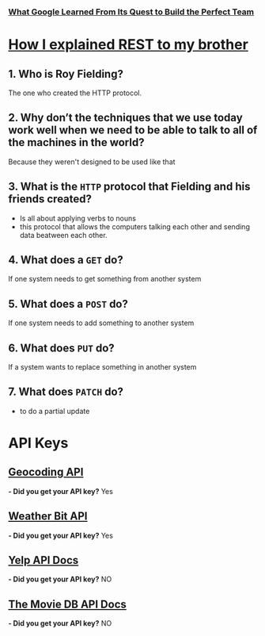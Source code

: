 ### [What Google Learned From Its Quest to Build the Perfect Team](https://www.nytimes.com/2016/02/28/magazine/what-google-learned-from-its-quest-to-build-the-perfect-team.html)


# [How I explained REST to my brother](https://gist.github.com/brookr/5977550)

## 1. Who is Roy Fielding?
The one who created the HTTP protocol.
## 2. Why don’t the techniques that we use today work well when we need to be able to talk to all of the machines in the world?
Because they weren't designed to be used like that

## 3. What is the `HTTP` protocol that Fielding and his friends created?
- Is all about applying verbs to nouns
- this protocol that allows the computers talking each other and sending data beatween each other.

## 4. What does a `GET` do?
If one system needs to get something from another system

## 5. What does a `POST` do?
If one system needs to add something to another system
## 6. What does `PUT` do?
If a system wants to replace something in another system
## 7. What does `PATCH` do? 
- to do a partial update

# API Keys

##  [Geocoding API](https://locationiq.com/)
**- Did you get your API key?**
Yes

##  [Weather Bit API](https://www.weatherbit.io/)
**- Did you get your API key?**
Yes

## [Yelp API Docs](https://www.yelp.com/developers/documentation/v3/business_search)
**- Did you get your API key?**
NO

## [The Movie DB API Docs](https://developers.themoviedb.org/3/getting-started/introduction)
**- Did you get your API key?**
NO
